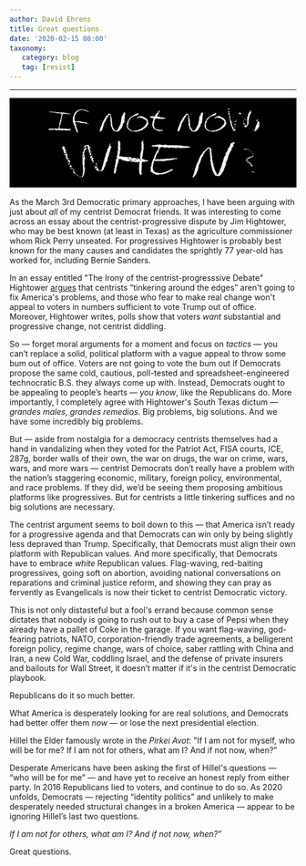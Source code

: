 ```yaml
---
author: David Ehrens
title: Great questions
date: '2020-02-15 08:00'
taxonomy:
   category: blog
   tag: [resist]
---
```

---

![](hillel.jpg)

As the March 3rd Democratic primary approaches, I have been arguing with just about *all* of my centrist Democrat friends. It was interesting to come across an essay about the centrist-progressive dispute by Jim Hightower, who may be best known (at least in Texas) as the agriculture commissioner whom Rick Perry unseated. For progressives Hightower is probably best known for the many causes and candidates the sprightly 77 year-old has worked for, including Bernie Sanders.

In an essay entitled "The Irony of the centrist-progresssive Debate" Hightower [argues](https://otherwords.org/the-irony-of-the-centrist-progressive-debate/) that centrists “tinkering around the edges” aren't going to fix America's problems, and those who fear to make real change won't appeal to voters in numbers sufficient to vote Trump out of office. Moreover, Hightower writes, polls show that voters *want* substantial and progressive change, not centrist diddling.

So — forget moral arguments for a moment and focus on *tactics* — you can’t replace a solid, political platform with a vague appeal to throw some bum out of office. Voters are not going to vote the bum out if Democrats propose the same cold, cautious, poll-tested and spreadsheet-engineered technocratic B.S. they always come up with. Instead, Democrats ought to be appealing to people’s hearts — *you know*, like the Republicans do. More importantly, I completely agree with Hightower's South Texas dictum — *grandes males, grandes remedios*. Big problems, big solutions. And we have some incredibly big problems.

But — aside from nostalgia for a democracy centrists themselves had a hand in vandalizing when they voted for the Patriot Act, FISA courts, ICE, 287g, border walls of their own, the war on drugs, the war on crime, wars, wars, and more wars — centrist Democrats don’t really have a problem with the nation’s staggering economic, military, foreign policy, environmental, and race problems. If they did, we’d be seeing them proposing ambitious platforms like progressives. But for centrists a little tinkering suffices and no big solutions are necessary. 

The centrist argument seems to boil down to this —  that America isn’t ready for a progressive agenda and that Democrats can win only by being slightly less depraved than Trump. Specifically, that Democrats must align their own platform with Republican values. And more specifically, that Democrats have to embrace *white* Republican values. Flag-waving, red-baiting progressives, going soft on abortion, avoiding national conversations on reparations and criminal justice reform, and showing they can pray as fervently as Evangelicals is now their ticket to centrist Democratic victory.

This is not only distasteful but a fool's errand because common sense dictates that nobody is going to rush out to buy a case of Pepsi when they already have a pallet of Coke in the garage. If you want flag-waving, god-fearing patriots, NATO, corporation-friendly trade agreements, a belligerent foreign policy, regime change, wars of choice, saber rattling with China and Iran, a new Cold War, coddling Israel, and the defense of private insurers and bailouts for Wall Street, it doesn’t matter if it's in the centrist Democratic playbook. 

Republicans do it so much better.

What America is desperately looking for are real solutions, and Democrats had better offer them *now* — or lose the next presidential election.

Hillel the Elder famously wrote in the *Pirkei Avot*: "If I am not for myself, who will be for me? If I am not for others, what am I? And if not now, when?”

Desperate Americans have been asking the first of Hillel's questions — “who will be for me” — and have yet to receive an honest reply from either party. In 2016 Republicans lied to voters, and continue to do so. As 2020 unfolds, Democrats — rejecting “identity politics” and unlikely to make desperately needed structural changes in a broken America — appear to be ignoring Hillel’s last two questions.

*If I am not for others, what am I? And if not now, when?”*

Great questions.
